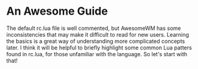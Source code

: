 # An Awesome Guide

The default rc.lua file is well commented, but AwesomeWM has some
inconsistencies that may make it difficult to read for new users. Learning the
basics is a great way of understanding more complicated concepts later.
I think it will be helpful to briefly highlight some common Lua patters found in
rc.lua, for those unfamiliar with the language. So let's start with that!
